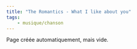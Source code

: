 ```yaml
---
title: "The Romantics - What I like about you"
tags:
    - musique/chanson
---
```


Page créée automatiquement, mais vide.
